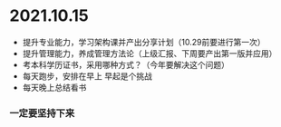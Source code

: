 

# 2021.10.15
* 提升专业能力，学习架构课并产出分享计划（10.29前要进行第一次）
* 提升管理能力，养成管理方法论（上级汇报、下周要产出第一版并应用）
* 考本科学历证书，采用哪种方式？（今年要解决这个问题）
* 每天跑步，安排在早上  早起是个挑战
* 每天晚上总结看书  

### 一定要坚持下来
